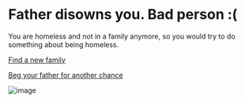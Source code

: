 # Father disowns you. Bad person :(
You are homeless and not in a family anymore, so you would try to do something about being homeless.

[Find a new family](../school/new-family.md)



[Beg your father for another chance](../school/another-chance.md)

![image](https://cdn.memes.com/up/62215791592838944/i/1604207580326.jpg)
